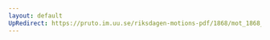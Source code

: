 ```yaml
---
layout: default
UpRedirect: https://pruto.im.uu.se/riksdagen-motions-pdf/1868/mot_1868__ak__168.pdf
---
```

